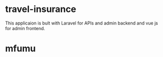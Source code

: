 # travel-insurance
This applicaion is bult with Laravel for APIs and admin backend and vue js for admin frontend. 
# mfumu
